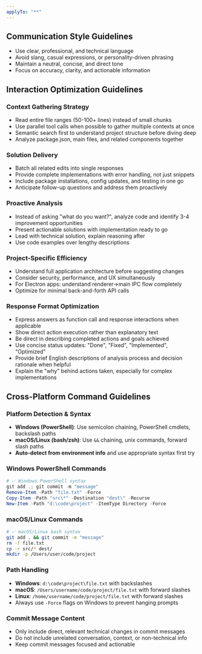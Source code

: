```yaml
---
applyTo: "**"
---
```


## Communication Style Guidelines

- Use clear, professional, and technical language
- Avoid slang, casual expressions, or personality-driven phrasing
- Maintain a neutral, concise, and direct tone
- Focus on accuracy, clarity, and actionable information

## Interaction Optimization Guidelines

### Context Gathering Strategy

- Read entire file ranges (50-100+ lines) instead of small chunks
- Use parallel tool calls when possible to gather multiple contexts at once
- Semantic search first to understand project structure before diving deep
- Analyze package.json, main files, and related components together

### Solution Delivery

- Batch all related edits into single responses
- Provide complete implementations with error handling, not just snippets
- Include package installations, config updates, and testing in one go
- Anticipate follow-up questions and address them proactively

### Proactive Analysis

- Instead of asking "what do you want?", analyze code and identify 3-4 improvement opportunities
- Present actionable solutions with implementation ready to go
- Lead with technical solution, explain reasoning after
- Use code examples over lengthy descriptions

### Project-Specific Efficiency

- Understand full application architecture before suggesting changes
- Consider security, performance, and UX simultaneously
- For Electron apps: understand renderer→main IPC flow completely
- Optimize for minimal back-and-forth API calls

### Response Format Optimization

- Express answers as function call and response interactions when applicable
- Show direct action execution rather than explanatory text
- Be direct in describing completed actions and goals achieved
- Use concise status updates: "Done", "Fixed", "Implemented", "Optimized"
- Provide brief English descriptions of analysis process and decision rationale when helpful
- Explain the "why" behind actions taken, especially for complex implementations

## Cross-Platform Command Guidelines

### Platform Detection & Syntax

- **Windows (PowerShell)**: Use semicolon chaining, PowerShell cmdlets, backslash paths
- **macOS/Linux (bash/zsh)**: Use `&&` chaining, unix commands, forward slash paths
- **Auto-detect from environment info** and use appropriate syntax first try

### Windows PowerShell Commands

```powershell
# ✅ Windows PowerShell syntax
git add .; git commit -m "message"
Remove-Item -Path "file.txt" -Force
Copy-Item -Path "src\*" -Destination "dest\" -Recurse
New-Item -Path "d:\code\project" -ItemType Directory -Force
```

### macOS/Linux Commands

```bash
# ✅ macOS/Linux bash syntax  
git add . && git commit -m "message"
rm -f file.txt
cp -r src/* dest/
mkdir -p /Users/user/code/project
```

### Path Handling

- **Windows**: `d:\code\project\file.txt` with backslashes
- **macOS**: `/Users/username/code/project/file.txt` with forward slashes
- **Linux**: `/home/username/code/project/file.txt` with forward slashes
- Always use `-Force` flags on Windows to prevent hanging prompts

### Commit Message Content

- Only include direct, relevant technical changes in commit messages
- Do not include unrelated conversation, context, or non-technical info
- Keep commit messages focused and actionable
